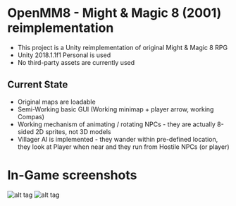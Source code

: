 # OpenMM8 - Might & Magic 8 (2001) reimplementation

 - This project is a Unity reimplementation of original Might & Magic 8 RPG
 - Unity 2018.1.1f1 Personal is used
 - No third-party assets are currently used
## Current State
 - Original maps are loadable
 - Semi-Working basic GUI (Working minimap + player arrow, working Compas)
 - Working mechanism of animating / rotating NPCs - they are actually 8-sided 2D sprites, not 3D models
 - Villager AI is implemented - they wander within pre-defined location, they look at Player when near and they run from Hostile NPCs (or player)

# In-Game screenshots
![alt tag](https://s9.postimg.cc/utmjrnrwv/screenshot_50.png)
![alt tag](https://s9.postimg.cc/6eix450bj/screenshot_51.png)
